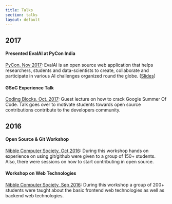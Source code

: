 ```yaml
---
title: Talks
section: talks
layout: default
---
```


<div class="hfeed">

  <!-- 2017 -->
  <div class="hentry post project-batch-title">
    <h2>2017</h2>
  </div>

  <!-- PyCon, Nov 2017 -->
  <div class="hentry post project-batch-title">
    <h4>Presented EvalAI at PyCon India</h4>
    <div class="entry-summary">
        <p><a class="talk-title" href="https://pydata.org/seattle2017/" target="_blank">PyCon, Nov 2017</a>: EvalAI is an open source web application that helps researchers, students and data-scientists to create, collaborate and participate in various AI challenges organized round the globe. (<a href="https://docs.google.com/presentation/d/1EQ08DZIMS1ntdL4CR0dd-RZ6gyg6rBM74j-HcaKs8-c/edit?usp=sharing" target="_blank">Slides</a>)</p>
    </div>
  </div>

  <!-- October 2017 -->
  <div class="hentry post project-batch-title">
    <h4>GSoC Experience Talk</h4>
    <div class="entry-summary">
        <p><a class="talk-title" href="https://www.thisismetis.com/" target="_blank">Coding Blocks, Oct. 2017</a>: Guest lecture on how to crack Google Summer Of Code. Talk goes over to motivate students towards open source contributions contribute to the developers community.</p>
    </div>
  </div>

  <!-- 2016 -->
  <div class="hentry post project-batch-title">
    <h2>2016</h2>
  </div>

  <!-- Nibble Computer Society, Oct 2016 -->
  <div class="hentry post project-batch-title">
    <h4>Open Source & Git Workshop</h4>
    <div class="entry-summary">
        <p><a class="talk-title" href="https://pydata.org/seattle2017/" target="_blank">Nibble Computer Society, Oct 2016</a>: During this workshop hands on experience on using git/github were given to a group of 150+ students. Also, there were sessions on how to start contributing in open source.</p>
    </div>
  </div>

  <!-- Nibble Computer Society, Sep 2016 -->
  <div class="hentry post project-batch-title">
    <h4>Workshop on Web Technologies</h4>
    <div class="entry-summary">
        <p><a class="talk-title" href="https://pydata.org/seattle2017/" target="_blank">Nibble Computer Society, Sep 2016</a>: During this workshop 
        a group of 200+ students were taught about the basic frontend web technologies as well as backend web technologies.</p>
    </div>
  </div>

</div>
